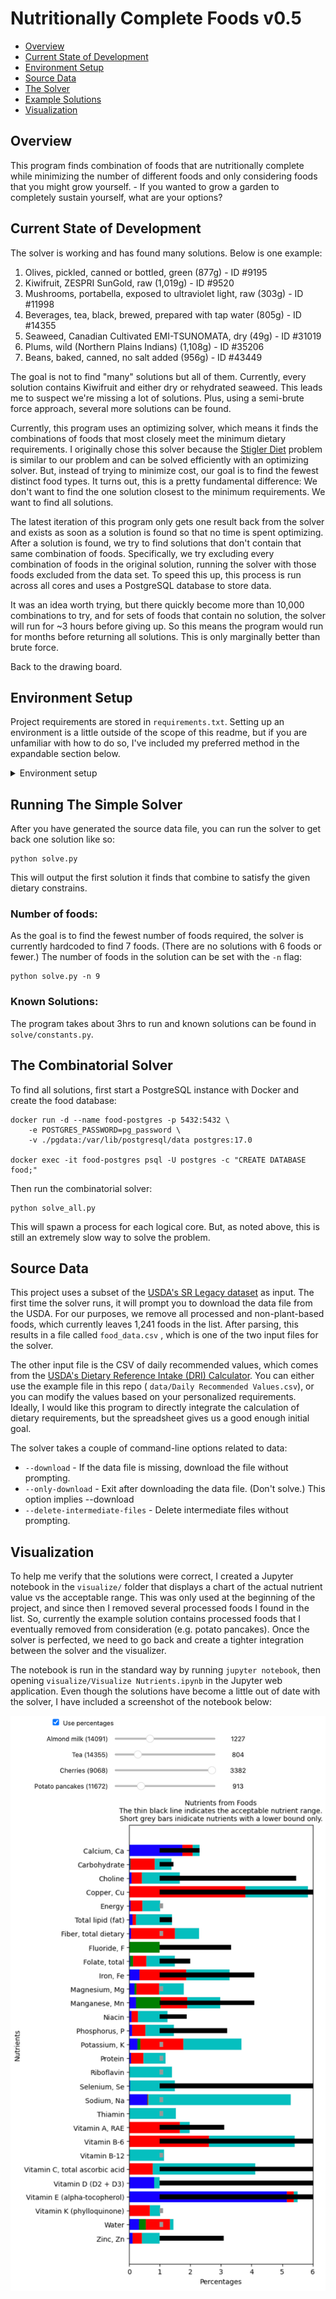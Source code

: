 # Nutritionally Complete Foods v0.5

* [Overview](#Overview)
* [Current State of Development](#Current-State-of-Development)
* [Environment Setup](#Environment-Setup)
* [Source Data](#Source-Data)
* [The Solver](#The-Solver)
* [Example Solutions](#Example-Solutions)
* [Visualization](#Visualization)



## Overview

This program finds combination of foods that are nutritionally complete while minimizing the number of different foods and only considering foods that you might grow yourself. - If you wanted to grow a garden to completely sustain yourself, what are your options?



## Current State of Development

The solver is working and has found many solutions. Below is one example:

1. Olives, pickled, canned or bottled, green (877g) - ID #9195
2. Kiwifruit, ZESPRI SunGold, raw (1,019g) - ID #9520
3. Mushrooms, portabella, exposed to ultraviolet light, raw (303g) - ID #11998
4. Beverages, tea, black, brewed, prepared with tap water (805g) - ID #14355
5. Seaweed, Canadian Cultivated EMI-TSUNOMATA, dry (49g) - ID #31019
6. Plums, wild (Northern Plains Indians) (1,108g) - ID #35206
7. Beans, baked, canned, no salt added (956g) - ID #43449

The goal is not to find "many" solutions but all of them. Currently, every solution contains Kiwifruit and either dry or rehydrated seaweed. This leads me to suspect we're missing a lot of solutions. Plus, using a semi-brute force approach, several more solutions can be found.

Currently, this program uses an optimizing solver, which means it finds the combinations of foods that most closely meet the minimum dietary requirements. I originally chose this solver because the [Stigler Diet](https://en.wikipedia.org/wiki/Stigler_diet) problem is similar to our problem and can be solved efficiently with an optimizing solver. But, instead of trying to minimize cost, our goal is to find the fewest distinct food types. It turns out, this is a pretty fundamental difference: We don't want to find the one solution closest to the minimum requirements. We want to find all solutions.

The latest iteration of this program only gets one result back from the solver and exists as soon as a solution is found so that no time is spent optimizing. After a solution is found, we try to find solutions that don't contain that same combination of foods. Specifically, we try excluding every combination of foods in the original solution, running the solver with those foods excluded from the data set. To speed this up, this process is run across all cores and uses a PostgreSQL database to store data.

It was an idea worth trying, but there quickly become more than 10,000 combinations to try, and for sets of foods that contain no solution, the solver will run for ~3 hours before giving up. So this means the program would run for months before returning all solutions. This is only marginally better than brute force.

Back to the drawing board.



## Environment Setup

Project requirements are stored in `requirements.txt`. Setting up an environment is a little outside of the scope of this readme, but if you are unfamiliar with how to do so, I've included my preferred method in the expandable section below.

<details>
  <summary>Environment setup</summary>

```
# Your OS will need the prerequisites, and that's not particularly straightforward.
# This is what you'll need to install on Ubuntu:
sudo apt install curl git-core gcc make zlib1g-dev libbz2-dev libreadline-dev libsqlite3-dev libssl-dev liblzma-dev

# Install pyenv.
curl https://pyenv.run | bash

# Integrate into your shell. (Restart your shell after this.)
echo 'export PYENV_ROOT="$HOME/.pyenv"' >> ~/.bashrc
echo 'export PATH="$PYENV_ROOT/bin:$PATH"' >> ~/.bashrc
echo 'eval "$(pyenv init -)"' >> ~/.bashrc

# Create a virtual environment with Python 3.12.2
pyenv install 3.12
pyenv virtualenv 3.12 nutritionally-complete-foods

# Activate that virtual environment
pyenv activate nutritionally-complete-foods

# Install the requirements to that environment
pip install -r requirements.txt

# ...

# Deactivate the environment when you're done
source deactive
```

</details>



## Running The Simple Solver

After you have generated the source data file, you can run the solver to get back one solution like so:

```
python solve.py
```

This will output the first solution it finds that combine to satisfy the given dietary constrains. 

### Number of foods:

As the goal is to find the fewest number of foods required, the solver is currently hardcoded to find 7 foods. (There are no solutions with 6 foods or fewer.) The number of foods in the solution can be set with the `-n` flag:

```
python solve.py -n 9
```

### Known Solutions:

The program takes about 3hrs to run and known solutions can be found in `solve/constants.py`.



## The Combinatorial Solver

To find all solutions, first start a PostgreSQL instance with Docker and create the food database:

```
docker run -d --name food-postgres -p 5432:5432 \
    -e POSTGRES_PASSWORD=pg_password \
    -v ./pgdata:/var/lib/postgresql/data postgres:17.0

docker exec -it food-postgres psql -U postgres -c "CREATE DATABASE food;"
```

Then run the combinatorial solver:

````
python solve_all.py
````

This will spawn a process for each logical core. But, as noted above, this is still an extremely slow way to solve the problem.



## Source Data

This project uses a subset of the [USDA's SR Legacy dataset](https://fdc.nal.usda.gov/) as input. The first time the solver runs, it will prompt you to download the data file from the USDA. For our purposes, we remove all processed and non-plant-based foods, which currently leaves 1,241 foods in the list. After parsing, this results in a file called `food_data.csv` , which is one of the two input files for the solver. 

The other input file is the CSV of daily recommended values, which comes from the [USDA's Dietary Reference Intake (DRI) Calculator](https://www.nal.usda.gov/human-nutrition-and-food-safety/dri-calculator). You can either use the example file in this repo ( `data/Daily Recommended Values.csv`), or you can modify the values based on your personalized requirements. Ideally, I would like this program to directly integrate the calculation of dietary requirements, but the spreadsheet gives us a good enough initial goal.

The solver takes a couple of command-line options related to data:

* `--download`  - If the data file is missing, download the file without prompting.
* `--only-download`  - Exit after downloading the data file. (Don't solve.) This option implies --download 
* `--delete-intermediate-files` - Delete intermediate files without prompting.



## Visualization

To help me verify that the solutions were correct, I created a Jupyter notebook in the `visualize/` folder that displays a chart of the actual nutrient value vs the acceptable range. This was only used at the beginning of the project, and since then I removed several processed foods I found in the list. So, currently the example solution contains processed foods that I eventually removed from consideration (e.g. potato pancakes). Once the solver is perfected, we need to go back and create a tighter integration between the solver and the visualizer.

The notebook is run in the standard way by running `jupyter notebook`, then opening `visualize/Visualize Nutrients.ipynb` in the Jupyter web application. Even though the solutions have become a little out of date with the solver, I have included  a screenshot of the notebook below:

![Screenshot of the Jupyter Notebook](./visualize/screenshot.png)

